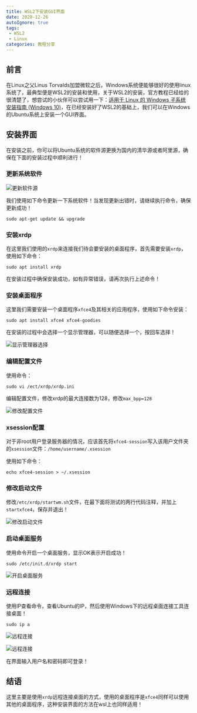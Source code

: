 ```yaml
---
title: WSL2下安装GUI界面
date: 2020-12-26
autoIgnore: true
tags:
 - WSL2
 - Linux
categories: 教程分享
---
```


## 前言

在Linux之父Linus Torvalds加盟微软之后，Windows系统便能够很好的使用linux系统了，最典型便是WSL2的安装和使用，关于WSL2的安装，官方教程已经给的很清楚了，想尝试的小伙伴可以尝试用一下：[适用于 Linux 的 Windows 子系统安装指南 (Windows 10)](https://docs.microsoft.com/zh-cn/windows/wsl/install-win10)，在已经安装好了WSL2的基础上，我们可以在Windows的Ubuntu系统上安装一个GUI界面。

## 安装界面

在安装之前，你可以将Ubuntu系统的软件源更换为国内的清华源或者阿里源，确保在下面的安装过程中顺利进行！

### 更新系统软件

![更新软件源](https://image.icelo.cn/wsl2-gui-1.png#mirages-width=840&mirages-height=445&mirages-cdn-type=1)

我们使用如下命令更新一下系统软件！当发现更新出错时，请继续执行命令，确保更新成功！

```shell
sudo apt-get update && upgrade
```

### 安装xrdp

在这里我们使用的`xrdp`来连接我们待会要安装的桌面程序，首先需要安装`xrdp`，使用如下命令：

```shell
sudo apt install xrdp
```

在安装过程中确保安装成功，如有异常错误，请再次执行上述命令！

### 安装桌面程序

这里我们需要安装一个桌面程序`xfce4`及其相关的应用程序，使用如下命令安装：

```shell
sudo apt install xfce4 xfce4-goodies
```

在安装的过程中会选择一个显示管理器，可以随便选择一个，按回车选择！

![显示管理器选择](https://image.icelo.cn/wsl2-gui-2.png#mirages-width=1200&mirages-height=616&mirages-cdn-type=1)

### 编辑配置文件

使用命令：

```shell
sudo vi /ect/xrdp/xrdp.ini
```

编辑配置文件，修改xrdp的最大连接数为128，修改`max_bpp=128`

![修改配置文件](https://image.icelo.cn/wsl2-gui-3.png#mirages-width=876&mirages-height=584&mirages-cdn-type=1)

### xsession配置

对于非root用户登录服务器的情况，应该首先将`xfce4-session`写入该用户文件夹的`xsession`文件：`/home/username/.xsession`

使用如下命令：

```shell
echo xfce4-session > ~/.xsession
```

### 修改启动文件

修改`/etc/xrdp/startwm.sh`文件，在最下面将测试的两行代码注释，并加上`startxfce4`，保存并退出！

![修改启动文件](https://image.icelo.cn/wsl2-gui-4.png#mirages-width=908&mirages-height=571&mirages-cdn-type=1)

### 启动桌面服务

使用命令开启一个桌面服务，显示OK表示开启成功！

```shell
sudo /etc/init.d/xrdp start
```

![开启桌面服务](https://image.icelo.cn/wsl2-gui-5.png#mirages-width=1198&mirages-height=62&mirages-cdn-type=1)

### 远程连接

使用IP查看命令，查看Ubuntu的IP，然后使用Windows下的远程桌面连接工具连接桌面！

```shell
sudo ip a
```

![远程连接](https://image.icelo.cn/wsl2-gui-7.png#mirages-width=473&mirages-height=318&mirages-cdn-type=1)

![远程连接](https://image.icelo.cn/wsl2-gui-6.png#mirages-width=1022&mirages-height=631&mirages-cdn-type=1)

在界面输入用户名和密码即可登录！

## 结语

这里主要是使用`xrdp`远程连接桌面的方式，使用的桌面程序是`xfce4`同样可以使用其他的桌面程序，这种安装界面的方法在wsl上也同样适用！

